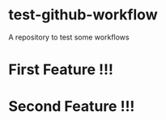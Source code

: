 # test-github-workflow
A repository to test some workflows

# First Feature !!!
# Second Feature !!!
